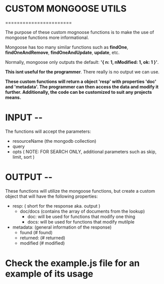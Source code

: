 # CUSTOM MONGOOSE UTILS
=======================

The purpose of these custom mognoose functions is to make the use of mongoose functions more informational.

Mongoose has too many similar functions such as **findOne**, **findOneAndRemove**, **findOneAndUpdate**, **update**, etc.

Normally, mongoose only outputs the default: **'{ n: 1, nModified: 1, ok: 1 }'**.

**This isnt useful for the programmer**. There really is no output we can use.

**These custom functions will return a object 'resp' with properties 'doc' and 'metadata'. The programmer can then access the data and modify it further. Additionally, the code can be customized to suit any projects means.**

INPUT --
========
The functions will accept the parameters:
- resourceName (the mongodb collection)
- query
- opts ( NOTE: FOR SEARCH ONLY, additional parameters such as skip, limit, sort )

OUTPUT --
=========
These functions will utilize the mongoose functions, but create a custom object that will have the following properties:
- resp: ( short for the response aka. output )
	- doc/docs (contains the array of documents from the lookup)
		- doc: will be used for functions that modify one thing
		- docs: will be used for functions that modify mutilple
- metadata: (general information of the response)
	- found (# found)
	- returned: (# returned)
	- modified (# modified)

# Check the example.js file for an example of its usage
